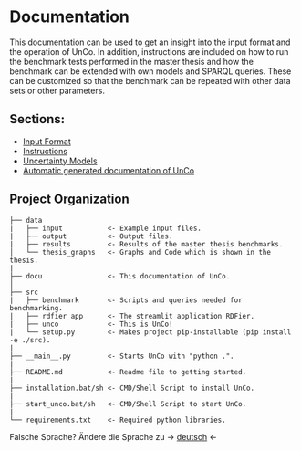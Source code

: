 Documentation
=============
This documentation can be used to get an insight into the input format and the operation of UnCo.
In addition, instructions are included on how to run the benchmark tests performed in the master thesis and how the benchmark can be extended with own models and SPARQL queries.
These can be customized so that the benchmark can be repeated with other data sets or other parameters.

Sections:
------
 * [Input Format](1_input_format.md)
 * [Instructions](2_instructions.md)
 * [Uncertainty Models](3_models.md)
 * [Automatic generated documentation of UnCo](unco.md)

Project Organization
--------------------

    ├── data
    |   ├── input           <- Example input files.
    |   ├── output          <- Output files.
    |   ├── results         <- Results of the master thesis benchmarks.
    │   └── thesis_graphs   <- Graphs and Code which is shown in the thesis.
    |
    ├── docu                <- This documentation of UnCo.
    │  
    ├── src
    |   ├── benchmark       <- Scripts and queries needed for benchmarking.
    |   ├── rdfier_app      <- The streamlit application RDFier.
    |   ├── unco            <- This is UnCo!
    |   └── setup.py        <- Makes project pip-installable (pip install -e ./src).
    |
    ├── __main__.py         <- Starts UnCo with "python .".
    |
    ├── README.md           <- Readme file to getting started.
    |
    ├── installation.bat/sh <- CMD/Shell Script to install UnCo.
    |
    ├── start_unco.bat/sh   <- CMD/Shell Script to start UnCo.
    |
    └── requirements.txt    <- Required python libraries.


Falsche Sprache? Ändere die Sprache zu -> [deutsch](dokumentation_de.md) <-